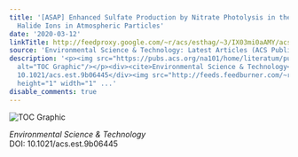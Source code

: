 ```yaml
---
title: '[ASAP] Enhanced Sulfate Production by Nitrate Photolysis in the Presence of
  Halide Ions in Atmospheric Particles'
date: '2020-03-12'
linkTitle: http://feedproxy.google.com/~r/acs/esthag/~3/IX03mi0aAMY/acs.est.9b06445
source: 'Environmental Science & Technology: Latest Articles (ACS Publications)'
description: '<p><img src="https://pubs.acs.org/na101/home/literatum/publisher/achs/journals/content/esthag/0/esthag.ahead-of-print/acs.est.9b06445/20200312/images/medium/es9b06445_0007.gif"
  alt="TOC Graphic"/></p><div><cite>Environmental Science & Technology</cite></div><div>DOI:
  10.1021/acs.est.9b06445</div><img src="http://feeds.feedburner.com/~r/acs/esthag/~4/IX03mi0aAMY"
  height="1" width="1" ...'
disable_comments: true
---
```

<p><img src="https://pubs.acs.org/na101/home/literatum/publisher/achs/journals/content/esthag/0/esthag.ahead-of-print/acs.est.9b06445/20200312/images/medium/es9b06445_0007.gif" alt="TOC Graphic"/></p><div><cite>Environmental Science & Technology</cite></div><div>DOI: 10.1021/acs.est.9b06445</div><img src="http://feeds.feedburner.com/~r/acs/esthag/~4/IX03mi0aAMY" height="1" width="1" ...
